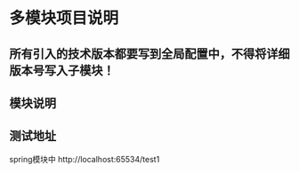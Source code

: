 
# 多模块项目说明

## 所有引入的技术版本都要写到全局配置中，不得将详细版本号写入子模块！

## 模块说明


## 测试地址

spring模块中
http://localhost:65534/test1



